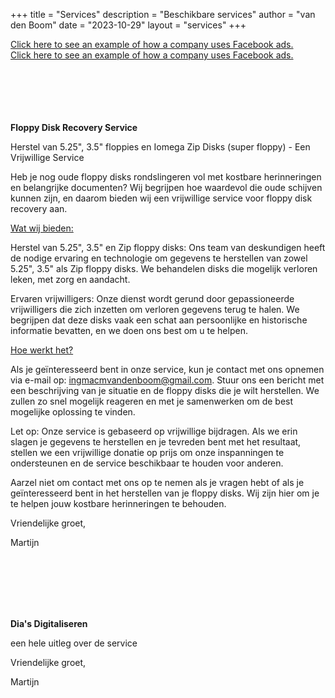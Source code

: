 +++
title = "Services"
description = "Beschikbare services"
author = "van den Boom"
date = "2023-10-29"
layout = "services"
+++

<a rel="noopener" href="#facebook_ads_example">Click here to see an example of how a company uses Facebook ads.</a></br>
<a rel="noopener" href="#facebook_ads_example2">Click here to see an example of how a company uses Facebook ads.</a></br>
</br>

<a id="facebook_ads_example"></a>
</br>
</br>
</br>
</br>
<b>Floppy Disk Recovery Service</b>

Herstel van 5.25", 3.5" floppies en Iomega Zip Disks (super floppy) - Een Vrijwillige Service

Heb je nog oude floppy disks rondslingeren vol met kostbare herinneringen en belangrijke documenten? Wij begrijpen hoe waardevol die oude schijven kunnen zijn, en daarom bieden wij een vrijwillige service voor floppy disk recovery aan.

<u>Wat wij bieden:</u>

Herstel van 5.25", 3.5" en Zip floppy disks: Ons team van deskundigen heeft de nodige ervaring en technologie om gegevens te herstellen van zowel 5.25", 3.5" als Zip floppy disks. We behandelen disks die mogelijk verloren leken, met zorg en aandacht.

Ervaren vrijwilligers: Onze dienst wordt gerund door gepassioneerde vrijwilligers die zich inzetten om verloren gegevens terug te halen. We begrijpen dat deze disks vaak een schat aan persoonlijke en historische informatie bevatten, en we doen ons best om u te helpen.

<u>Hoe werkt het?</u>

Als je geïnteresseerd bent in onze service, kun je contact met ons opnemen via e-mail op: ingmacmvandenboom@gmail.com. Stuur ons een bericht met een beschrijving van je situatie en de floppy disks die je wilt herstellen. We zullen zo snel mogelijk reageren en met je samenwerken om de best mogelijke oplossing te vinden.

Let op: Onze service is gebaseerd op vrijwillige bijdragen. Als we erin slagen je gegevens te herstellen en je tevreden bent met het resultaat, stellen we een vrijwillige donatie op prijs om onze inspanningen te ondersteunen en de service beschikbaar te houden voor anderen.

Aarzel niet om contact met ons op te nemen als je vragen hebt of als je geïnteresseerd bent in het herstellen van je floppy disks. Wij zijn hier om je te helpen jouw kostbare herinneringen te behouden.

Vriendelijke groet,

Martijn</br>
</br>

<a id="facebook_ads_example2"></a>
</br>
</br>
</br>
</br>

<b>Dia's Digitaliseren</b>

een hele uitleg over de service

Vriendelijke groet,

Martijn
